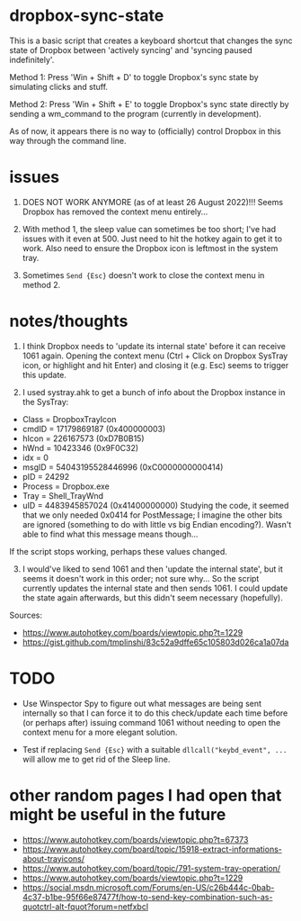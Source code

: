 # dropbox-sync-state
This is a basic script that creates a keyboard shortcut that changes the sync state of Dropbox between 'actively syncing' and 'syncing paused indefinitely'.

Method 1: Press 'Win + Shift + D' to toggle Dropbox's sync state by simulating clicks and stuff.

Method 2: Press 'Win + Shift + E' to toggle Dropbox's sync state directly by sending a wm_command to the program (currently in development).

As of now, it appears there is no way to (officially) control Dropbox in this way through the command line.


# issues
1. DOES NOT WORK ANYMORE (as of at least 26 August 2022)!!! Seems Dropbox has removed the context menu entirely...

2. With method 1, the sleep value can sometimes be too short; I've had issues with it even at 500. Just need to hit the hotkey again to get it to work. Also need to ensure the Dropbox icon is leftmost in the system tray.

3. Sometimes `Send {Esc}` doesn't work to close the context menu in method 2.


# notes/thoughts
1. I think Dropbox needs to 'update its internal state' before it can receive 1061 again. Opening the context menu (Ctrl + Click on Dropbox SysTray icon, or highlight and hit Enter) and closing it (e.g. Esc) seems to trigger this update.

2. I used systray.ahk to get a bunch of info about the Dropbox instance in the SysTray:
- Class = DropboxTrayIcon
- cmdID = 17179869187 (0x400000003)
- hIcon = 226167573 (0xD7B0B15)
- hWnd = 10423346 (0x9F0C32)
- idx = 0
- msgID = 54043195528446996 (0xC0000000000414)
- pID = 24292
- Process = Dropbox.exe
- Tray = Shell_TrayWnd
- uID = 4483945857024 (0x41400000000)
Studying the code, it seemed that we only needed 0x0414 for PostMessage; I imagine the other bits are ignored (something to do with little vs big Endian encoding?). Wasn't able to find what this message means though...

If the script stops working, perhaps these values changed.

3. I would've liked to send 1061 and then 'update the internal state', but it seems it doesn't work in this order; not sure why... So the script currently updates the internal state and then sends 1061. I could update the state again afterwards, but this didn't seem necessary (hopefully).


Sources:
- https://www.autohotkey.com/boards/viewtopic.php?t=1229
- https://gist.github.com/tmplinshi/83c52a9dffe65c105803d026ca1a07da


# TODO
- Use Winspector Spy to figure out what messages are being sent internally so that I can force it to do this check/update each time before (or perhaps after) issuing command 1061 without needing to open the context menu for a more elegant solution.

- Test if replacing `Send {Esc}` with a suitable `dllcall("keybd_event", ...` will allow me to get rid of the Sleep line.


# other random pages I had open that might be useful in the future
- https://www.autohotkey.com/boards/viewtopic.php?t=67373
- https://www.autohotkey.com/board/topic/15918-extract-informations-about-trayicons/
- https://www.autohotkey.com/board/topic/791-system-tray-operation/
- https://www.autohotkey.com/boards/viewtopic.php?t=1229
- https://social.msdn.microsoft.com/Forums/en-US/c26b444c-0bab-4c37-b1be-95f66e87477f/how-to-send-key-combination-such-as-quotctrl-alt-fquot?forum=netfxbcl
